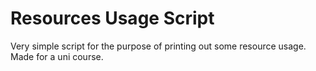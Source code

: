 # Resources Usage Script

Very simple script for the purpose of printing out some resource usage. Made for a uni course.
